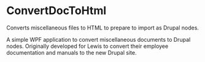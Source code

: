 # ConvertDocToHtml
Converts miscellaneous files to HTML to prepare to import as Drupal nodes.

A simple WPF application to convert miscellaneous documents to Drupal nodes. Originally developed for Lewis to convert 
their employee documentation and manuals to the new Drupal site.
